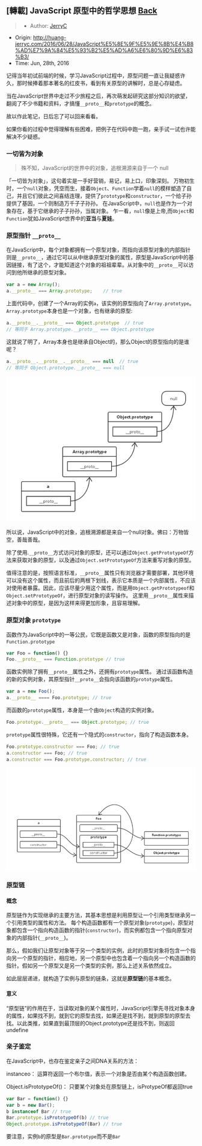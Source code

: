 ## [轉載] JavaScript 原型中的哲学思想 [Back](./../post.md)

> - Author: [JerryC](huang-jerryc.com)
- Origin: http://huang-jerryc.com/2016/06/28/JavaScript%E5%8E%9F%E5%9E%8B%E4%B8%AD%E7%9A%84%E5%93%B2%E5%AD%A6%E6%80%9D%E6%83%B3/
- Time: Jun, 28th, 2016


记得当年初试前端的时候，学习JavaScript过程中，原型问题一直让我疑惑许久，那时候捧着那本著名的红皮书，看到有关原型的讲解时，总是心存疑虑。


当在JavaScript世界中走过不少旅程之后，再次萌发起研究这部分知识的欲望，翻阅了不少书籍和资料，才搞懂`__proto__`和`prototype`的概念。

故以作此笔记，日后忘了可以回来看看。

如果你看的过程中觉得理解有些困难，把例子在代码中跑一跑，亲手试一试也许能解决不少疑惑。

### 一切皆为对象

> 殊不知，JavaScript的世界中的对象，追根溯源来自于一个 null

「一切皆为对象」，这句着实是一手好营销，易记，易上口，印象深刻。
万物初生时，一个`null`对象，凭空而生，接着`Object`、`Function`学着`null`的模样塑造了自己，并且它们彼此之间喜结连理，提供了`prototype`和`constructor`，一个给子孙提供了基因，一个则制造万千子子孙孙。
在JavaScript中，`null`也是作为一个对象存在，基于它继承的子子孙孙，当属对象。
乍一看，`null`像是上帝,而`Object`和`Function`犹如JavaScript世界中的**亚当**与**夏娃**。

### 原型指针 `__proto__`

在JavaScript中，每个对象都拥有一个原型对象，而指向该原型对象的内部指针则是`__proto__`，通过它可以从中继承原型对象的属性，原型是JavaScript中的基因链接，有了这个，才能知道这个对象的祖祖辈辈。从对象中的`__proto__`可以访问到他所继承的原型对象。

```js
var a = new Array();
a.__proto__ === Array.prototype;    // true
```

上面代码中，创建了一个Array的实例`a`，该实例的原型指向了`Array.prototype`。
`Array.prototype`本身也是一个对象，也有继承的原型:

```js
a.__proto__.__proto__ === Object.prototype  // true
// 等同于 Array.prototype.__proto__ === Object.prototype
```

这就说了明了，Array本身也是继承自Object的，那么Object的原型指向的是谁呢？


```js
a.__proto__.__proto__.__proto__ === null  // true
// 等同于 Object.prototype.__proto__ === null
```

![](./1.png)

所以说，JavaScript中的对象，追根溯源都是来自一个null对象。佛曰：万物皆空，善哉善哉。

除了使用.`__proto__`方式访问对象的原型，还可以通过`Object.getPrototypeOf`方法来获取对象的原型，以及通过`Object.setPrototypeOf`方法来重写对象的原型。

值得注意的是，按照语言标准，`__proto__`属性只有浏览器才需要部署，其他环境可以没有这个属性，而且前后的两根下划线，表示它本质是一个内部属性，不应该对使用者暴露。因此，应该尽量少用这个属性，而是用`Object.getPrototypeof`和`Object.setPrototypeOf`，进行原型对象的读写操作。
这里用`__proto__`属性来描述对象中的原型，是因为这样来得更加形象，且容易理解。

### 原型对象 `prototype`

函数作为JavaScript中的一等公民，它既是函数又是对象，函数的原型指向的是`Function.prototype`

```js
var Foo = function() {}
Foo.__proto__ === Function.prototype // true
```

函数实例除了拥有`__proto__`属性之外，还拥有`prototype`属性。
通过该函数构造的新的实例对象，其原型指针`__proto__`会指向该函数的`prototype`属性。

```js
var a = new Foo();
a.__proto__ ==== Foo.prototype; // true
```

而函数的`prototype`属性，本身是一个由`Object`构造的实例对象。

```js
Foo.prototype.__proto__ === Object.prototype; // true
```

`prototype`属性很特殊，它还有一个隐式的`constructor`，指向了构造函数本身。

```js
Foo.prototype.constructor === Foo; // true
a.constructor === Foo; // true
a.constructor === Foo.prototype.constructor; // true
```

![](./2.png)

### 原型链

#### 概念

原型链作为实现继承的主要方法，其基本思想是利用原型让一个引用类型继承另一个引用类型的属性和方法。
每个构造函数都有一个原型对象(`prototype`)，原型对象都包含一个指向构造函数的指针(`constructor`)，而实例都包含一个指向原型对象的内部指针(`__proto__`)。

那么，假如我们让原型对象等于另一个类型的实例，此时的原型对象将包含一个指向另一个原型的指针，相应地，另一个原型中也包含着一个指向另一个构造函数的指针。假如另一个原型又是另一个类型的实例，那么上述关系依然成立。

如此层层递进，就构造了实例与原型的链条，这就是**原型链**的基本概念。

#### 意义

“原型链”的作用在于，当读取对象的某个属性时，JavaScript引擎先寻找对象本身的属性，如果找不到，就到它的原型去找，如果还是找不到，就到原型的原型去找。以此类推，如果直到最顶层的Object.prototype还是找不到，则返回undefine

### 亲子鉴定

在JavaScript中，也存在鉴定亲子之间DNA关系的方法：

instanceo：
运算符返回一个布尔值，表示一个对象是否由某个构造函数创建。

Object.isPrototypeOf()：
只要某个对象处在原型链上，isProtypeOf都返回true

```js
var Bar = function() {}
var b = new Bar();
b instanceof Bar // true
Bar.prototype.isPrototypeOf(b) // true
Object.prototype.isPrototypeOf(Bar) // true
```

要注意，实例`b`的原型是`Bar.prototype`而不是`Bar`
